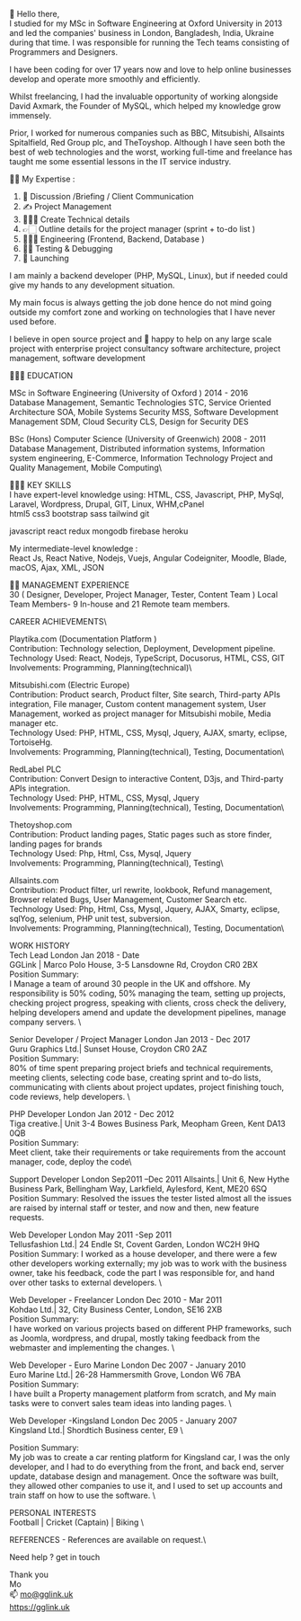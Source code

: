 👋 Hello there,\
I studied for my MSc in Software Engineering at Oxford University in 2013 and led the companies' business in London, Bangladesh, India, Ukraine during that time. I was responsible for running the Tech teams consisting of Programmers and Designers.

I have been coding for over 17 years now and love to help online businesses develop and operate more smoothly and efficiently. 

Whilst freelancing, I had the invaluable opportunity of working alongside David Axmark, the Founder of MySQL, which helped my knowledge grow immensely.

Prior, I worked for numerous companies such as BBC, Mitsubishi, Allsaints Spitalfield, Red Group plc, and TheToyshop. Although I have seen both the best of web technologies and the worst, working full-time and freelance has taught me some essential lessons in the IT service industry.

💪🏼 My Expertise : 
1. 🫱 Discussion /Briefing / Client Communication 
2. ✍️ Project Management 
3. 🧑🏻‍🏫 Create Technical details
4. 👉🏻 Outline details for the project manager (sprint + to-do list )
5. 🧑🏽‍💻 Engineering (Frontend, Backend, Database )
6. 🥷🏽 Testing & Debugging
7. 🚀 Launching

I am mainly a backend developer (PHP, MySQL, Linux), but if needed could give my hands to any development situation.

My main focus is always getting the job done hence do not mind going outside my comfort zone and working on technologies that I have never used before.


I believe in open source project and 💞️ happy to help on any large scale project with enterprise project consultancy software architecture, project management, software development

🧑🏻‍🎓 EDUCATION

MSc in Software Engineering (University of Oxford ) 2014 - 2016\
Database Management, Semantic Technologies STC, Service Oriented Architecture SOA, Mobile Systems Security MSS, Software Development Management SDM, Cloud Security CLS, Design for Security DES
				
BSc (Hons) Computer Science (University of Greenwich) 2008 - 2011\
Database Management, Distributed information systems, Information system engineering, E-Commerce, Information Technology Project and Quality Management, Mobile Computing\

🙋🏻‍♂️ KEY SKILLS\
I have expert-level knowledge using: HTML, CSS, Javascript, PHP, MySql, Laravel, Wordpress, Drupal, GIT, Linux, WHM,cPanel\
html5 css3 bootstrap sass tailwind git

javascript react redux mongodb firebase heroku

My intermediate-level knowledge :\
React Js, React Native, Nodejs, Vuejs, Angular Codeigniter, Moodle, Blade, macOS, Ajax, XML, JSON



👍🏻 MANAGEMENT EXPERIENCE\
30 ( Designer, Developer, Project Manager, Tester, Content Team ) Local Team Members- 9 In-house and 21 Remote team members.


CAREER ACHIEVEMENTS\

Playtika.com (Documentation Platform )\
Contribution: Technology selection, Deployment, Development pipeline.  \
Technology Used: React, Nodejs, TypeScript, Docusorus, HTML, CSS,  GIT\
Involvements:  Programming, Planning(technical)\

Mitsubishi.com (Electric Europe)\
Contribution: Product search, Product filter, Site search, Third-party APIs integration, File manager, Custom content management system, User Management, worked as project manager for Mitsubishi mobile, Media manager etc.\
Technology Used: PHP, HTML, CSS, Mysql, Jquery, AJAX, smarty, eclipse, TortoiseHg.\
Involvements:  Programming, Planning(technical), Testing, Documentation\


RedLabel PLC\
Contribution: Convert Design to interactive Content, D3js, and Third-party APIs integration.\
Technology Used: PHP, HTML, CSS, Mysql, Jquery \
Involvements:  Programming, Planning(technical), Testing, Documentation\




Thetoyshop.com\
Contribution: Product landing pages, Static pages such as store finder, landing pages for brands \
Technology Used: Php, Html, Css, Mysql, Jquery\
Involvements:  Programming, Planning(technical), Testing\

Allsaints.com\
Contribution: Product filter, url rewrite, lookbook, Refund management, Browser related Bugs, User Management, Customer Search etc.  \
Technology Used: Php, Html, Css, Mysql, Jquery, AJAX, Smarty, eclipse, sqlYog, selenium, PHP unit test, subversion.\
Involvements:  Programming, Planning(technical), Testing, Documentation\





WORK HISTORY\
Tech Lead 		 	London  		 Jan 2018 - Date\
GGLink | Marco Polo House, 3-5 Lansdowne Rd, Croydon CR0 2BX\
Position Summary:\
I Manage a team of around 30 people in the UK and offshore. My responsibility is 50% coding, 50% managing the team, setting up projects, checking project progress, speaking with clients, cross check the delivery, helping developers amend and update the development pipelines, manage company servers. \




Senior Developer / Project Manager	London  		Jan 2013 - Dec 2017 \
Guru Graphics Ltd.| Sunset House, Croydon CR0 2AZ\
Position Summary:\
80% of time spent preparing project briefs and technical requirements, meeting clients, selecting code base, creating sprint and to-do lists, communicating with clients about project updates, project finishing touch, code reviews, help developers. \


PHP Developer				London  		Jan 2012 - Dec 2012\
Tiga creative.| Unit 3-4 Bowes Business Park, Meopham Green, Kent DA13 0QB\
Position Summary:\
Meet client, take their requirements or take requirements from the account manager, code, deploy the code\


Support Developer				London		Sep2011 –Dec 2011
Allsaints.| Unit 6, New Hythe Business Park, Bellingham Way, Larkfield, Aylesford, Kent, ME20 6SQ  
Position Summary:
Resolved the issues the tester listed almost all the issues are raised by internal staff or tester, and now and then, new feature requests. 



Web Developer				London		May 2011 -Sep 2011\
Tellusfashion Ltd.| 24 Endle St, Covent Garden, London WC2H 9HQ \
Position Summary:
I worked as a house developer, and there were a few other developers working externally; my job was to work with the business owner, take his feedback, code the part I was responsible for, and hand over other tasks to external developers. \

Web Developer - Freelancer		London		 Dec 2010 - Mar 2011\
Kohdao Ltd.| 32, City Business Center, London, SE16 2XB \
Position Summary:\
I have worked on various projects based on different PHP frameworks, such as Joomla, wordpress, and drupal, mostly taking feedback from the webmaster and implementing the changes. \

Web Developer - Euro Marine		London		 Dec 2007 - January 2010\
Euro Marine Ltd.| 26-28 Hammersmith Grove, London W6 7BA \
Position Summary:\
I have built a Property management platform from scratch, and My main tasks were to convert sales team ideas into landing pages. \




Web Developer -Kingsland		London		 Dec 2005 - January 2007\
Kingsland  Ltd.| Shordtich Business center, E9 \

Position Summary:\
My job was to create a car renting platform for Kingsland car, I was the only developer, and I had to do everything from the front, and back end, server update, database design and management. Once the software was built, they allowed other companies to use it, and I used to set up accounts and train staff on how to use the software. \


PERSONAL INTERESTS\
Football | Cricket (Captain) | Biking \


REFERENCES - References are available on request.\


Need help ? get in touch 

Thank you\
Mo\
📫 mo@gglink.uk\
https://gglink.uk
